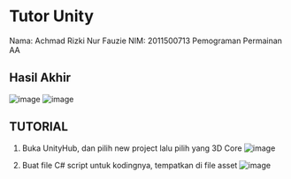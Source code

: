# Tutor Unity
Nama: Achmad Rizki Nur Fauzie
NIM: 2011500713
Pemograman Permainan AA

## Hasil Akhir
![image](https://user-images.githubusercontent.com/75843138/195971597-5d942fee-13d0-4753-af97-bf0429d99e53.png)
![image](https://user-images.githubusercontent.com/75843138/195971608-adfee876-5105-4d6a-baa8-6c42af0d5f45.png)

## TUTORIAL
1. Buka UnityHub, dan pilih new project lalu pilih yang 3D Core
![image](https://user-images.githubusercontent.com/75843138/195971710-b81029a9-003f-4962-8cc8-bc20b776df19.png)

2. Buat file C# script untuk kodingnya, tempatkan di file asset
![image](https://user-images.githubusercontent.com/75843138/195971799-940aac21-f6d2-46ae-97b5-d421d51320ae.png)
